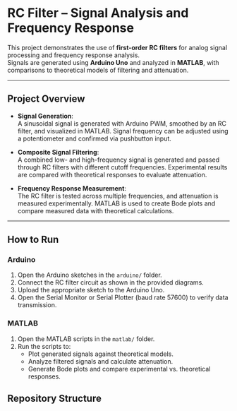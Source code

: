 # RC Filter – Signal Analysis and Frequency Response

This project demonstrates the use of **first-order RC filters** for analog signal processing and frequency response analysis.  
Signals are generated using **Arduino Uno** and analyzed in **MATLAB**, with comparisons to theoretical models of filtering and attenuation.

---

## Project Overview
- **Signal Generation**:  
  A sinusoidal signal is generated with Arduino PWM, smoothed by an RC filter, and visualized in MATLAB. Signal frequency can be adjusted using a potentiometer and confirmed via pushbutton input.

- **Composite Signal Filtering**:  
  A combined low- and high-frequency signal is generated and passed through RC filters with different cutoff frequencies. Experimental results are compared with theoretical responses to evaluate attenuation.

- **Frequency Response Measurement**:  
  The RC filter is tested across multiple frequencies, and attenuation is measured experimentally. MATLAB is used to create Bode plots and compare measured data with theoretical calculations.

---

## How to Run

### Arduino
1. Open the Arduino sketches in the `arduino/` folder.  
2. Connect the RC filter circuit as shown in the provided diagrams.  
3. Upload the appropriate sketch to the Arduino Uno.  
4. Open the Serial Monitor or Serial Plotter (baud rate 57600) to verify data transmission.  

### MATLAB
1. Open the MATLAB scripts in the `matlab/` folder.  
2. Run the scripts to:  
   - Plot generated signals against theoretical models.  
   - Analyze filtered signals and calculate attenuation.  
   - Generate Bode plots and compare experimental vs. theoretical responses.  



## Repository Structure
